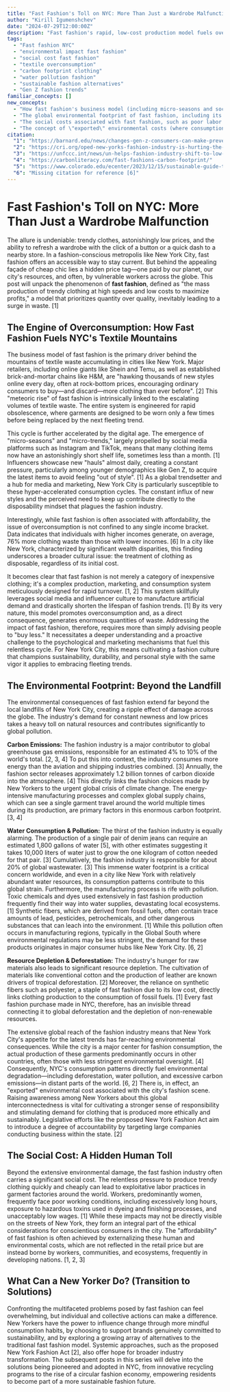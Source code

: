 ```yaml
---
title: "Fast Fashion's Toll on NYC: More Than Just a Wardrobe Malfunction"
author: "Kirill Igumenshchev"
date: "2024-07-29T12:00:00Z"
description: "Fast fashion's rapid, low-cost production model fuels overconsumption and massive textile waste in NYC, with significant global environmental and social costs, from carbon emissions to exploitative labor."
tags:
  - "Fast fashion NYC"
  - "environmental impact fast fashion"
  - "social cost fast fashion"
  - "textile overconsumption"
  - "carbon footprint clothing"
  - "water pollution fashion"
  - "sustainable fashion alternatives"
  - "Gen Z fashion trends"
familiar_concepts: []
new_concepts:
  - "How fast fashion's business model (including micro-seasons and social media influence) drives overconsumption and exacerbates textile waste. [1, 2]"
  - "The global environmental footprint of fast fashion, including its significant contributions to carbon emissions [2, 3, 4], water consumption and pollution [1, 3, 5], and resource depletion (e.g., fossil fuels for synthetics, deforestation). [1, 2]"
  - "The social costs associated with fast fashion, such as poor labor conditions. [1]"
  - "The concept of \"exported\" environmental costs (where consumption in one region drives pollution elsewhere). [6, 2]"
citation:
  "1": "https://barnard.edu/news/changes-gen-z-consumers-can-make-prevent-fast-fashion-wrecking-planet"
  "2": "https://cri.org/oped-new-yorks-fashion-industry-is-hurting-the-planet/"
  "3": "https://unfccc.int/news/un-helps-fashion-industry-shift-to-low-carbon"
  "4": "https://carbonliteracy.com/fast-fashions-carbon-footprint/"
  "5": "https://www.colorado.edu/ecenter/2023/12/15/sustainable-guide-thrifting"
  "6": "Missing citation for reference [6]"
---
```


# Fast Fashion's Toll on NYC: More Than Just a Wardrobe Malfunction

The allure is undeniable: trendy clothes, astonishingly low prices, and the ability to refresh a wardrobe with the click of a button or a quick dash to a nearby store. In a fashion-conscious metropolis like New York City, fast fashion offers an accessible way to stay current. But behind the appealing façade of cheap chic lies a hidden price tag—one paid by our planet, our city's resources, and often, by vulnerable workers across the globe. This post will unpack the phenomenon of **fast fashion**, defined as "the mass production of trendy clothing at high speeds and low costs to maximize profits," a model that prioritizes quantity over quality, inevitably leading to a surge in waste. [1]

## The Engine of Overconsumption: How Fast Fashion Fuels NYC's Textile Mountains

The business model of fast fashion is the primary driver behind the mountains of textile waste accumulating in cities like New York. Major retailers, including online giants like Shein and Temu, as well as established brick-and-mortar chains like H&M, are "hawking thousands of new styles online every day, often at rock-bottom prices, encouraging ordinary consumers to buy—and discard—more clothing than ever before". [2] This "meteoric rise" of fast fashion is intrinsically linked to the escalating volumes of textile waste. The entire system is engineered for rapid obsolescence, where garments are designed to be worn only a few times before being replaced by the next fleeting trend.

This cycle is further accelerated by the digital age. The emergence of "micro-seasons" and "micro-trends," largely propelled by social media platforms such as Instagram and TikTok, means that many clothing items now have an astonishingly short shelf life, sometimes less than a month. [1] Influencers showcase new "hauls" almost daily, creating a constant pressure, particularly among younger demographics like Gen Z, to acquire the latest items to avoid feeling "out of style". [1] As a global trendsetter and a hub for media and marketing, New York City is particularly susceptible to these hyper-accelerated consumption cycles. The constant influx of new styles and the perceived need to keep up contribute directly to the disposability mindset that plagues the fashion industry.

Interestingly, while fast fashion is often associated with affordability, the issue of overconsumption is not confined to any single income bracket. Data indicates that individuals with higher incomes generate, on average, 76% more clothing waste than those with lower incomes. [6] In a city like New York, characterized by significant wealth disparities, this finding underscores a broader cultural issue: the treatment of clothing as disposable, regardless of its initial cost.

It becomes clear that fast fashion is not merely a category of inexpensive clothing; it's a complex production, marketing, and consumption system meticulously designed for rapid turnover. [1, 2] This system skillfully leverages social media and influencer culture to manufacture artificial demand and drastically shorten the lifespan of fashion trends. [1] By its very nature, this model promotes overconsumption and, as a direct consequence, generates enormous quantities of waste. Addressing the impact of fast fashion, therefore, requires more than simply advising people to "buy less." It necessitates a deeper understanding and a proactive challenge to the psychological and marketing mechanisms that fuel this relentless cycle. For New York City, this means cultivating a fashion culture that champions sustainability, durability, and personal style with the same vigor it applies to embracing fleeting trends.

## The Environmental Footprint: Beyond the Landfill

The environmental consequences of fast fashion extend far beyond the local landfills of New York City, creating a ripple effect of damage across the globe. The industry's demand for constant newness and low prices takes a heavy toll on natural resources and contributes significantly to global pollution.

**Carbon Emissions:** The fashion industry is a major contributor to global greenhouse gas emissions, responsible for an estimated 4% to 10% of the world's total. [2, 3, 4] To put this into context, the industry consumes more energy than the aviation and shipping industries combined. [3] Annually, the fashion sector releases approximately 1.2 billion tonnes of carbon dioxide into the atmosphere. [4] This directly links the fashion choices made by New Yorkers to the urgent global crisis of climate change. The energy-intensive manufacturing processes and complex global supply chains, which can see a single garment travel around the world multiple times during its production, are primary factors in this enormous carbon footprint. [3, 4]

**Water Consumption & Pollution:** The thirst of the fashion industry is equally alarming. The production of a single pair of denim jeans can require an estimated 1,800 gallons of water [5], with other estimates suggesting it takes 10,000 liters of water just to grow the one kilogram of cotton needed for that pair. [3] Cumulatively, the fashion industry is responsible for about 20% of global wastewater. [3] This immense water footprint is a critical concern worldwide, and even in a city like New York with relatively abundant water resources, its consumption patterns contribute to this global strain. Furthermore, the manufacturing process is rife with pollution. Toxic chemicals and dyes used extensively in fast fashion production frequently find their way into water supplies, devastating local ecosystems. [1] Synthetic fibers, which are derived from fossil fuels, often contain trace amounts of lead, pesticides, petrochemicals, and other dangerous substances that can leach into the environment. [1] While this pollution often occurs in manufacturing regions, typically in the Global South where environmental regulations may be less stringent, the demand for these products originates in major consumer hubs like New York City. [6, 2]

**Resource Depletion & Deforestation:** The industry's hunger for raw materials also leads to significant resource depletion. The cultivation of materials like conventional cotton and the production of leather are known drivers of tropical deforestation. [2] Moreover, the reliance on synthetic fibers such as polyester, a staple of fast fashion due to its low cost, directly links clothing production to the consumption of fossil fuels. [1] Every fast fashion purchase made in NYC, therefore, has an invisible thread connecting it to global deforestation and the depletion of non-renewable resources.

The extensive global reach of the fashion industry means that New York City's appetite for the latest trends has far-reaching environmental consequences. While the city is a major center for fashion consumption, the actual production of these garments predominantly occurs in other countries, often those with less stringent environmental oversight. [4] Consequently, NYC's consumption patterns directly fuel environmental degradation—including deforestation, water pollution, and excessive carbon emissions—in distant parts of the world. [6, 2] There is, in effect, an "exported" environmental cost associated with the city's fashion scene. Raising awareness among New Yorkers about this global interconnectedness is vital for cultivating a stronger sense of responsibility and stimulating demand for clothing that is produced more ethically and sustainably. Legislative efforts like the proposed New York Fashion Act aim to introduce a degree of accountability by targeting large companies conducting business within the state. [2]

## The Social Cost: A Hidden Human Toll

Beyond the extensive environmental damage, the fast fashion industry often carries a significant social cost. The relentless pressure to produce trendy clothing quickly and cheaply can lead to exploitative labor practices in garment factories around the world. Workers, predominantly women, frequently face poor working conditions, including excessively long hours, exposure to hazardous toxins used in dyeing and finishing processes, and unacceptably low wages. [1] While these impacts may not be directly visible on the streets of New York, they form an integral part of the ethical considerations for conscientious consumers in the city. The "affordability" of fast fashion is often achieved by externalizing these human and environmental costs, which are not reflected in the retail price but are instead borne by workers, communities, and ecosystems, frequently in developing nations. [1, 2, 3]

## What Can a New Yorker Do? (Transition to Solutions)

Confronting the multifaceted problems posed by fast fashion can feel overwhelming, but individual and collective actions can make a difference. New Yorkers have the power to influence change through more mindful consumption habits, by choosing to support brands genuinely committed to sustainability, and by exploring a growing array of alternatives to the traditional fast fashion model. Systemic approaches, such as the proposed New York Fashion Act [2], also offer hope for broader industry transformation. The subsequent posts in this series will delve into the solutions being pioneered and adopted in NYC, from innovative recycling programs to the rise of a circular fashion economy, empowering residents to become part of a more sustainable fashion future.
